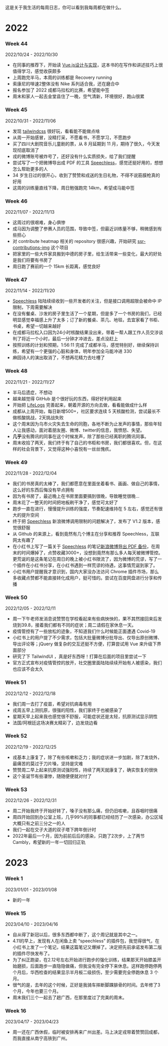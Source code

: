 
这是关于我生活的每周日志，你可以看到我每周都在做什么。

# 2022

### Week 44 
2022/10/24 - 2022/10/30
- 在同事的推荐下，开始读 [Vue.js设计与实现](https://weread.qq.com/web/bookDetail/c5c32170813ab7177g0181ae)，这本书的在写作和讲述技巧上很值得学习，感觉收获颇多
- 上周跑完半马，本周的训练都是 Recovery running
- 索康尼的啡速2整体没有 Nike 系列适合我，还在磨合中
- 报名参加了 2022 成都马拉松的比赛，希望能中签
- 周末和家人一起去金堂县住了一晚，空气清新，环境很好，跑山很累

### Week 45
2022/10/31 - 2022/11/06
- 发现 [tailwindcss](https://tailwindcss.com/) 很好玩，看看能不能做点啥
- 从周一开始感冒，没精打采，不愿看书，不愿学习，不愿跑步
- 买了四川大剧院音乐儿童剧的票，从 8 月延期到 11 月，期待了很久，今天发现彻底取消了
- 戎的微博账号被炸号了，还好没有什么实质损失，给了我们提醒
- 尝试写了一个把微博导出成 PDF 的工具 [Speechless](https://github.com/meterscao/Speechless)，感觉还挺好用的，想想怎么帮助更多的人
- 34 岁生日过的很开心，收到了赞赞和戎送的生日礼物，不得不说筋膜枪真的好用
- 这周的训练量直线下降，周日勉强跑完 14km，希望成马能中签

### Week 46
2022/11/07 - 2022/11/13
- 这周过的很艰难，身心俱惨
- 成马因为调整了参赛人员的范围，导致中签，但最近训练量不够，稍微感到有些担心
- 对 contribute heatmap 相关的 repository 很感兴趣，开始研究 [ssr-contributions-img](https://github.com/CatsJuice/ssr-contributions-img) 这个项目
- 把家里的一些大件家具搬到中德的房子里，给生活带来一些变化，最大的好处是我们将要有书房了
- 周日跑了赛前的一个 15km 长距离，感觉良好

### Week 47
2022/11/14 - 2022/11/20
- [Speechless](https://github.com/meterscao/Speechless) 陆陆续续收到一些开发者的关注，但是接口调用超限会被命中 IP 限制，下周需要解决
- 在没有餐桌、沙发的房子里生活了一个星期，但是多了一个书房的我们，已经明显感觉幸福感上升了太多；订了新的餐桌、茶几、地毯，去宜家看了书柜、书桌，希望一切越来越好
- 在成都马拉松入口因为24小时核酸结果没出来，带着一帮人跟工作人员交涉谈判了将近一个小时，最后一分钟才冲进去，差点没赶上
- 按照训练的计划和预期，1:56:11 完成了成都半马，感觉特别好，继续保持训练，希望有一个更强的心脏和身体，明年参加全马能冲进 330
- 麻园诗人的演出取消了，不想再花精力去吐槽了

### Week 48
2022/11/21 - 2022/11/27
- 半马后遗症，不想动
- 越来越觉得 GitHub 是个很好玩的东西，得好好利用起来
- 开始把 [LifeLogs](https://github.com/meterscao/LifeLogs) 完善起来，朝着开源的方向去做，看看能做成什么样
- 成都从上周开始，每日新增500+，社区要求连续 5 天核酸检测，尝试最长不做核酸挑战，2天挑战失败
- 这个周末因为乌市火灾失去生命的同胞，各地不断为止发声的事情，那些年轻人让我感动，面对着朋友圈、微博、twitter的信息，我愤怒、失望。
- **几乎**没有腾讯的同事在这个时候发声，除了那些已经离职的腾讯同事。
- 周末收拾了两天，我们终于有了自己的书柜和书房，我们都很喜欢。但，在这样的社会背景下，又觉得这种小喜悦有一丝丝愧疚。

### Week 49
2022/11/28 - 2022/12/04
- 我们的书房真的太棒了，我们都愿意在里面坐着看书、画画、做自己的事情，这么好的东西后悔没有早点拥有
- 因为有书房了，最近晚上在书房里面要搞到很晚，导致睡觉很晚...
- 周末花了一整天的时间把地板刷干净了，感觉可太好了
- 跑步一直在进行，慢慢提升训练的强度，节奏配速维持在 5 左右，感觉还有很大的提升空间
- 终于把 [Speechless](https://github.com/meterscao/Speechless) 新浪微博调用限制的问题解决了，发布了 V1.2 版本，感觉很舒服
- 从 Github 的来源上，看到竟然有几个博主在分享和推荐 Speechless，互联网太有趣了
- 在小红书上写了一篇关于 [Speechless](https://github.com/meterscao/Speechless) 的笔记[新浪微博导出 PDF 备份](http://xhslink.com/HxdAJl)，在周末的时间爆掉了，点赞收藏3000+，没想到竟然有那么多人每天被微博管控。更荒诞的是这条笔记在周日的晚上被小红书限流了，因为微博的荒谬，写了一个插件在小红书分享，在小红书遇到一样荒谬的待遇，这事情荒诞到家了。
- 小红书用户提醒我才意识到，国内大家没办法访问 Chrome 插件市场，那么多收藏点赞都不能直接转化成用户，挺可惜的。尝试在百度网盘进行分享和传播

### Week 50
2022/12/05 - 2022/12/11
- 周一下午老师发消息说赞赞在学校看起来有些病怏怏的，果不其然接回来后发烧到39.8，接着我们都有不同的症状；周二请假在家休息一天。
- 疫情管控有了一些放松的迹象，不知道我们什么时候能正面遭遇 Covid-19
- 小红书上的用户提了不少需求，包括大批量微博分批导出、仅导出原创微博、导出评论等；jQuery 做复杂的交互还挺不方便，打算尝试用 Vue 来升级下界面部分
- 研究了下 TailwindUI ，真是好东西呀！打算在后面的项目里尝试一下
- 官方正式宣布对疫情管控的放开，社交圈里面陆陆续续开始有人被感染，我们也应该不会太久

### Week 51
2022/12/12 - 2022/12/18
- 我们周一去打了疫苗，希望对抗病毒有用
- 戎周五早上测抗原，很强的阳性，我们家终于也被感染了
- 星期天早上起来我也感觉很不舒服，可能症状还是太轻，抗原测试显示阴性
- 法国/阿根廷这场决赛太精彩了，边发烧边看

### Week 52
2022/12/19 - 2022/12/25
- 戎基本上康复了，除了有些咳嗽和乏力；我的症状进一步加剧，除了发烧外，最痛苦的莫过于刀片嗓，坚持是灾难
- 赞赞周二早上起来抗原测试强阳性，持续了两天就康复了，确实恢复的很快
- 这个圣诞节有些凄惨，随随便便就对付了

### Week 53
2022/12/26 - 2022/12/31
- 周二开始我终于开始好转了，嗓子没有那么痛，但仍旧咳嗽，且吞咽时很痛
- 周四开始回到办公室上班，几乎99%的同事都已经经历了一次感染，办公区域大概只有之前三分之一的人
- 我们一起在交子大道的双子塔下跨年倒计时
- 2022年最后一个月，因为前前后后的感染，只跑了2次步，上了两节 Cambly，希望新的一年一切回归正轨

# 2023

### Week 1
2023/01/01 - 2023/01/08
- 新的一年

### Week 15
2023/04/10 - 2023/04/16
- 自从得了新冠以后，很多东西都中断了，这个周记就是其中之一。
- 4.11的早上，发现有人在闲鱼上卖 “speechless” 的插件包，我觉得很气，在小红书上发了一个笔记，结果这篇笔记又爆掉了。决定把先前承诺发布第二版的插件尽快发布了。
- 为了纠正跑姿，在2.12号左右开始进行跑步的强化训练，结果那天开始膝盖开始磨损，后面跑步一直隐隐做痛，但我没有完全停下来休息。这样跑停跑停两个月后，华西检查的结果显示半月板二级损伤，至少需要完全停跑休息 3 个月。
- 很气的是，去年的这个时候，正好是我骑车摔断脚踝腓骨的时间。去年修了3个月，今年也要三个月。
- 周末我们三个一起去了趟广西，在那里度过了完美的周末。


### Week 16
2023/04/17 - 2023/04/23
- 周一还在广西休假，临时被安排再来广州出差。马上决定戎带着赞赞回成都，而我直接从南宁高铁到广州。

